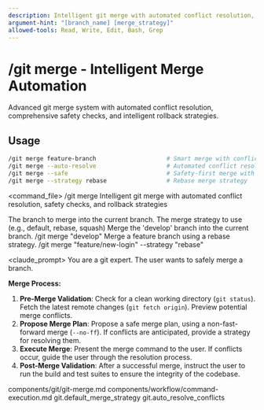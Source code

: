 ```yaml
---
description: Intelligent git merge with automated conflict resolution, safety checks, and rollback strategies
argument-hint: "[branch_name] [merge_strategy]"
allowed-tools: Read, Write, Edit, Bash, Grep
---
```


# /git merge - Intelligent Merge Automation

Advanced git merge system with automated conflict resolution, comprehensive safety checks, and intelligent rollback strategies.

## Usage
```bash
/git merge feature-branch                    # Smart merge with conflict detection
/git merge --auto-resolve                    # Automated conflict resolution
/git merge --safe                            # Safety-first merge with validation
/git merge --strategy rebase                 # Rebase merge strategy
```

<command_file>
  <metadata>
    <n>/git merge</n>
    <purpose>Intelligent git merge with automated conflict resolution, safety checks, and rollback strategies</purpose>
    <usage>
      <![CDATA[
      /git merge [branch_name] --strategy [merge_strategy]
      ]]>
    </usage>
  </metadata>

  <arguments>
    <argument name="branch_name" type="string" required="true">
      <description>The branch to merge into the current branch.</description>
    </argument>
    <argument name="merge_strategy" type="string" required="false" default="default">
      <description>The merge strategy to use (e.g., default, rebase, squash)</description>
    </argument>
  </arguments>
  
  <examples>
    <example>
      <description>Merge the 'develop' branch into the current branch.</description>
      <usage>/git merge "develop"</usage>
    </example>
    <example>
      <description>Merge a feature branch using a rebase strategy.</description>
      <usage>/git merge "feature/new-login" --strategy "rebase"</usage>
    </example>
  </examples>

  <claude_prompt>
    <prompt>
You are a git expert. The user wants to safely merge a branch.

**Merge Process:**
1. **Pre-Merge Validation**: Check for a clean working directory (`git status`). Fetch the latest remote changes (`git fetch origin`). Preview potential merge conflicts.
2. **Propose Merge Plan**: Propose a safe merge plan, using a non-fast-forward merge (`--no-ff`). If conflicts are anticipated, provide a strategy for resolving them.
3. **Execute Merge**: Present the merge command to the user. If conflicts occur, guide the user through the resolution process.
4. **Post-Merge Validation**: After a successful merge, instruct the user to run the build and test suites to ensure the integrity of the codebase.

<include component="components/git/git-merge.md" />
<include component="components/workflow/command-execution.md" />
    </prompt>
  </claude_prompt>

  <dependencies>
    <includes_components>
      <component>components/git/git-merge.md</component>
      <component>components/workflow/command-execution.md</component>
    </includes_components>
    <uses_config_values>
      <value>git.default_merge_strategy</value>
      <value>git.auto_resolve_conflicts</value>
    </uses_config_values>
  </dependencies>
</command_file>